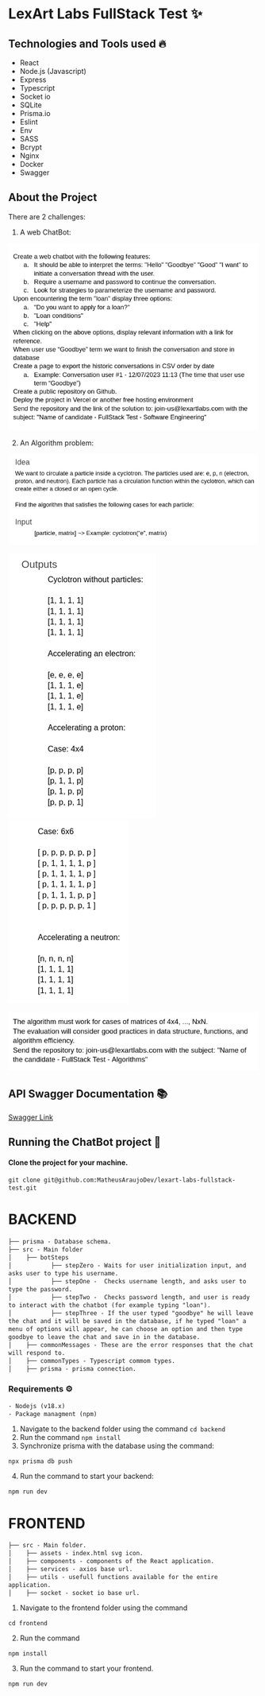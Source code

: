 # LexArt Labs FullStack Test ✨

## Technologies and Tools used 🔥
  - React
  - Node.js (Javascript)
  - Express
  - Typescript
  - Socket io
  - SQLite
  - Prisma.io
  - Eslint
  - Env
  - SASS
  - Bcrypt
  - Nginx
  - Docker
  - Swagger

## About the Project

There are 2 challenges:

1. A web ChatBot:

![ChatBot instructions](./assets/image.png)

2. An Algorithm problem:

![Alt text](./assets/image-1.png)

![Alt text](./assets/image-3.png)
![Alt text](./assets/image-4.png)

![Alt text](./assets/image-2.png)

## API Swagger Documentation 📚
[Swagger Link](https://matheusaraujo.site/api-docs/)

## Running the ChatBot project 🚀
  
  #### Clone the project for your machine.
  ```
  git clone git@github.com:MatheusAraujoDev/lexart-labs-fullstack-test.git
  ```

 # BACKEND

```
├── prisma - Database schema.
├── src - Main folder
│    ├── botSteps
│           ├── stepZero - Waits for user initialization input, and asks user to type his username.
│           ├── stepOne -  Checks username length, and asks user to type the password.
│           ├── stepTwo -  Checks password length, and user is ready to interact with the chatbot (for example typing "loan").
│           ├── stepThree - If the user typed "goodbye" he will leave the chat and it will be saved in the database, if he typed "loan" a menu of options will appear, he can choose an option and then type goodbye to leave the chat and save in in the database.
│    ├── commonMessages - These are the error responses that the chat will respond to.
│    ├── commonTypes - Typescript commom types.
│    ├── prisma - prisma connection.    

```


  ### Requirements ⚙️
    - Nodejs (v18.x)
    - Package managment (npm)


1. Navigate to the backend folder using the command `cd backend`
2. Run the command `npm install`
3. Synchronize prisma with the database using the command:
```
npx prisma db push
```

4. Run the command to start your backend:
```
npm run dev
```

  # FRONTEND

```
├── src - Main folder.
│    ├── assets - index.html svg icon.
│    ├── components - components of the React application.
│    ├── services - axios base url.
│    ├── utils - usefull functions available for the entire application.
│    ├── socket - socket io base url.    

```

1. Navigate to the frontend folder using the command
```
cd frontend
```
2. Run the command
```
npm install
```
3. Run the command to start your frontend.
```
npm run dev
```

